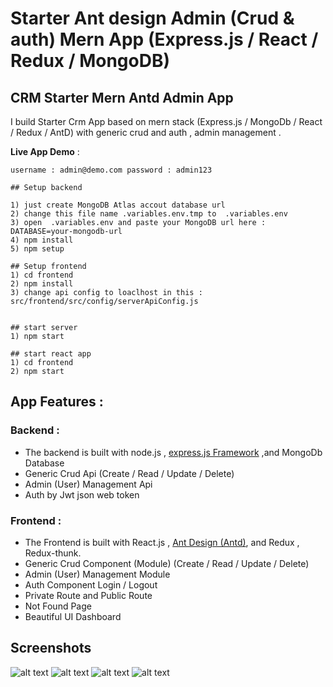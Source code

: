 # Starter Ant design Admin (Crud & auth) Mern App (Express.js / React / Redux / MongoDB)

## CRM Starter Mern Antd Admin App

I build Starter Crm App based on mern stack (Express.js / MongoDb / React / Redux / AntD) with generic crud and auth , admin management .

**Live App Demo** :

`username : admin@demo.com
password : admin123`

```
## Setup backend

1) just create MongoDB Atlas accout database url
2) change this file name .variables.env.tmp to  .variables.env
3) open  .variables.env and paste your MongoDB url here :  DATABASE=your-mongodb-url
4) npm install
5) npm setup

## Setup frontend
1) cd frontend
2) npm install
3) change api config to loaclhost in this : src/frontend/src/config/serverApiConfig.js


## start server
1) npm start

## start react app
1) cd frontend
2) npm start

```

## App Features :

### Backend :

- The backend is built with node.js , [express.js Framework](https://expressjs.com/) ,and MongoDb Database
- Generic Crud Api (Create / Read / Update / Delete)
- Admin (User) Management Api
- Auth by Jwt json web token

### Frontend :

- The Frontend is built with React.js , [Ant Design (Antd)](https://ant.design/), and Redux , Redux-thunk.
- Generic Crud Component (Module) (Create / Read / Update / Delete)
- Admin (User) Management Module
- Auth Component Login / Logout
- Private Route and Public Route
- Not Found Page
- Beautiful UI Dashboard

<!-- images -->

## Screenshots

![alt text](https://i.imgur.com/nmM0QsS.png)
![alt text](https://i.imgur.com/xfvNwVz.png)
![alt text](https://i.imgur.com/fkCr0Gk.png)
![alt text](https://i.imgur.com/1qjHQp0.png)